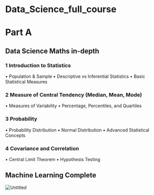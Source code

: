 # Data_Science_full_course
# Part A 
## Data Science Maths in-depth
### 1 Introduction to Statistics
   • Population & Sample
   • Descriptive vs Inferential Statistics
   • Basic Statistical Measures
### 2 Measure of Central Tendency (Median, Mean, Mode)
   • Measures of Variability
   • Percentage, Percentiles, and Quartiles
### 3 Probability
   • Probability Distribution
   • Normal Distribution
   • Advanced Statistical Concepts
### 4 Covariance and Correlation
   • Central Limit Theorem
   • Hypothesis Testing

## Machine Learning Complete
![Untitled](https://github.com/user-attachments/assets/aa9d9dd0-a396-4f03-a46b-3c22fb01e37b)


